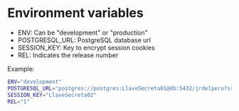 # Environment variables

- ENV: Can be "development" or "production"
- POSTGRESQL_URL: PostgreSQL database url
- SESSION_KEY: Key to encrypt session cookies
- REL: Indicates the release number

Example:

```bash
ENV="development"
POSTGRESQL_URL="postgres://postgres:LlaveSecreta01@db:5432/jrdelperu?sslmode=disable"
SESSION_KEY="LlaveSecreta02"
REL="1"
```

